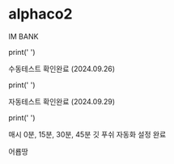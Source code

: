 # alphaco2
IM BANK

print(' ')

수동테스트 확인완료 (2024.09.26)

print(' ')

자동테스트 확인완료 (2024.09.29)

print(' ')

매시 0분, 15분, 30분, 45분 깃 푸쉬 자동화 설정 완료

어룝땅
